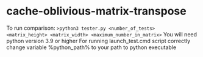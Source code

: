 # cache-oblivious-matrix-transpose
To run comparison:
```>python3 tester.py <number_of_tests> <matrix_height> <matrix_width> <maximum_number_in_matrix>```
You will need python version 3.9 or higher
For running launch_test.cmd script correctly change variable %python_path% to your path to python executable
